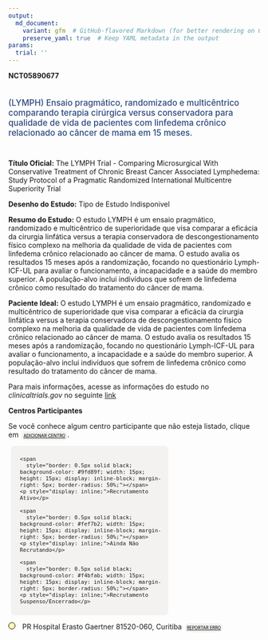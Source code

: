 ```yaml
---
output: 
  md_document:
    variant: gfm  # GitHub-flavored Markdown (for better rendering on GitHub)
    preserve_yaml: true  # Keep YAML metadata in the output
params:
  trial: ''
---
```


**NCT05890677**

<div style="padding: 5px 5px 5px 0px; font-size: 1.20em; font-weight: 500; color: #2E4A7F; text-align: left; margin-bottom: 20px">

(LYMPH) Ensaio pragmático, randomizado e multicêntrico comparando
terapia cirúrgica versus conservadora para qualidade de vida de
pacientes com linfedema crônico relacionado ao câncer de mama em 15
meses.

</div>

**Título Oficial:** The LYMPH Trial - Comparing Microsurgical With
Conservative Treatment of Chronic Breast Cancer Associated Lymphedema:
Study Protocol of a Pragmatic Randomized International Multicentre
Superiority Trial

**Desenho do Estudo:** Tipo de Estudo Indisponivel

**Resumo do Estudo:** O estudo LYMPH é um ensaio pragmático, randomizado
e multicêntrico de superioridade que visa comparar a eficácia da
cirurgia linfática versus a terapia conservadora de descongestionamento
físico complexo na melhoria da qualidade de vida de pacientes com
linfedema crônico relacionado ao câncer de mama. O estudo avalia os
resultados 15 meses após a randomização, focando no questionário
Lymph-ICF-UL para avaliar o funcionamento, a incapacidade e a saúde do
membro superior. A população-alvo inclui indivíduos que sofrem de
linfedema crônico como resultado do tratamento do câncer de mama.

**Paciente Ideal:** O estudo LYMPH é um ensaio pragmático, randomizado e
multicêntrico de superioridade que visa comparar a eficácia da cirurgia
linfática versus a terapia conservadora de descongestionamento físico
complexo na melhoria da qualidade de vida de pacientes com linfedema
crônico relacionado ao câncer de mama. O estudo avalia os resultados 15
meses após a randomização, focando no questionário Lymph-ICF-UL para
avaliar o funcionamento, a incapacidade e a saúde do membro superior. A
população-alvo inclui indivíduos que sofrem de linfedema crônico como
resultado do tratamento do câncer de mama.

Para mais informações, acesse as informações do estudo no
*clinicaltrials.gov* no seguinte
[link](https://clinicaltrials.gov/ct2/show/NCT05890677)

**Centros Participantes**

Se você conhece algum centro participante que não esteja listado, clique
em
<span style="color: #2E4A7F; margin-left: 2px; padding: 4px; background-color: #f3f2f1; border-radius: 8px; font-weight: 500; font-size: 0.6em"><a
href="https://flazar.shinyapps.io/formsapp?study_nct_id=NCT05890677&amp;location_id=N%2FA&amp;location_full_name=N%2FA&amp;form_type=Adicionar%20Centro"
target="_blank">ADICIONAR CENTRO</a></span>.

<div style="margin-bottom: 8px; margin-left: 5px; padding: 8px; max-width: 300px; background-color: #f3f2f1; border-radius: 8px; font-size: 0.9em">

<div style="margin-left: 10px;">

    <span 
      style="border: 0.5px solid black; background-color: #9fd89f; width: 15px; height: 15px; display: inline-block; margin-right: 5px; border-radius: 50%;"></span>
    <p style="display: inline;">Recrutamento Ativo</p>

</div>

<div style="margin-left: 10px;">

    <span 
      style="border: 0.5px solid black; background-color: #fef7b2; width: 15px; height: 15px; display: inline-block; margin-right: 5px; border-radius: 50%;"></span>
    <p style="display: inline;">Ainda Não Recrutando</p>

</div>

<div style="margin-left: 10px;">

    <span 
      style="border: 0.5px solid black; background-color: #f4bfab; width: 15px; height: 15px; display: inline-block; margin-right: 5px; border-radius: 50%;"></span>
    <p style="display: inline;">Recrutamento Suspenso/Encerrado</p>

</div>

</div>

<div style="margin: 0px;">

<span style="border: 0.5px solid black; display: inline-block; width: 12px; height: 12px; border-radius: 50%; margin-right: 10px; padding-bottom: 0px; background-color: #fef7b2;"></span>
PR Hospital Erasto Gaertner 81520-060, Curitiba
<span style="color: #2E4A7F; margin-left: 2px; padding: 4px; background-color: #f3f2f1; border-radius: 8px; font-weight: 500; font-size: 0.6em"><a
href="https://flazar.shinyapps.io/formsapp?study_nct_id=NCT05890677&amp;location_id=HOSPITALERASTOGAERTNERPARANACURITIBA80730001BRAZIL&amp;location_full_name=Hospital%20Erasto%20Gaertner%2C%2081520-060%2C%20Curitiba&amp;form_type=Reportar%20Erro"
target="_blank">REPORTAR ERRO</a></span>

</div>
